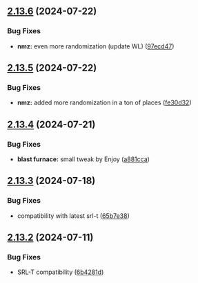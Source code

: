 ## [2.13.6](https://github.com/Torwent/wasp-free/compare/v2.13.5...v2.13.6) (2024-07-22)


### Bug Fixes

* **nmz:** even more randomization (update WL) ([97ecd47](https://github.com/Torwent/wasp-free/commit/97ecd47ba2ad6c30feff6aa12c9f9e36d64e00e1))



## [2.13.5](https://github.com/Torwent/wasp-free/compare/v2.13.4...v2.13.5) (2024-07-22)


### Bug Fixes

* **nmz:** added more randomization in a ton of places ([fe30d32](https://github.com/Torwent/wasp-free/commit/fe30d3285ce688416f48c306c05fa371297b61d1))



## [2.13.4](https://github.com/Torwent/wasp-free/compare/v2.13.3...v2.13.4) (2024-07-21)


### Bug Fixes

* **blast furnace:** small tweak by Enjoy ([a881cca](https://github.com/Torwent/wasp-free/commit/a881cca58f9b183ce2dbdbeeb95978a4d3c3bafe))



## [2.13.3](https://github.com/Torwent/wasp-free/compare/v2.13.2...v2.13.3) (2024-07-18)


### Bug Fixes

* compatibility with latest srl-t ([65b7e38](https://github.com/Torwent/wasp-free/commit/65b7e38c602a733ae243866666072f19a7178410))



## [2.13.2](https://github.com/Torwent/wasp-free/compare/v2.13.1...v2.13.2) (2024-07-11)


### Bug Fixes

* SRL-T compatibility ([6b4281d](https://github.com/Torwent/wasp-free/commit/6b4281d15c544cf65b3f7625e0af6ae893e40015))



